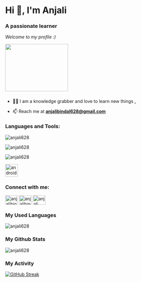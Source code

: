 <h1 align="start">Hi 👋, I'm Anjali</h1>
<h3 align="start">A passionate learner</h3>

_Welcome to my profile :)_
<div align="start">
  <img src="https://camo.githubusercontent.com/374987f773148e46b1851b9e3bc4bf71b182562dd002620ef3e4263cb3997130/68747470733a2f2f6d69726f2e6d656469756d2e636f6d2f6d61782f3837352f312a7164415731546a434e353768316c6275757a766368672e676966" width="200" height="150"/>
</div>
<h3 align="start">  </h3>


- 👨‍💻 I am a knowledge grabber and love to learn new things [.](.)

- 📫 Reach me at **anjalibindal628@gmail.com**

<h3 align="left">Languages and Tools:</h3>
<p><img align="start" src="https://skills.thijs.gg/icons?i=java,kotlin,python,c&theme=light" alt="anjali628" /></p>
<p><img align="start" src="https://skills.thijs.gg/icons?i=git&theme=light" alt="anjali628" /></p>
<p><img align="start" src="![android icon](https://github.com/anjali628/anjali628/assets/64889275/c4d4f284-ff8b-4c0d-9e59-ede5d6bbd24e)
" alt="anjali628" /></p>
<p align="left"> <a href="https://developer.android.com" target="_blank" rel="noreferrer"> <img src="https://commons.wikimedia.org/wiki/File:Android_logo_2019_%28stacked%29.svg" alt="android" width="40" height="40"/> </a></p>

<h3 align="left">Connect with me:</h3>
<p align="left">
<a href="https://twitter.com/anjalibindal" target="blank"><img align="center" src="https://www.google.com/imgres?imgurl=https%3A%2F%2Fcdn4.iconfinder.com%2Fdata%2Ficons%2Fsocial-media-icons-the-circle-set%2F48%2Ftwitter_circle-512.png&tbnid=yM4rA3TaKU6_WM&vet=12ahUKEwjs5s3i6_b_AhWyk2MGHTwhCMMQMygBegUIARDoAQ..i&imgrefurl=https%3A%2F%2Fwww.iconfinder.com%2Ficons%2F294709%2Fcircle_twitter_icon&docid=yHu7Q9of9_lf3M&w=512&h=512&q=twitter%20icon&ved=2ahUKEwjs5s3i6_b_AhWyk2MGHTwhCMMQMygBegUIARDoAQh" alt="anjalibindal" height="30" width="40" /></a>
<a href="https://linkedin.com/in/anjalibindal628" target="blank"><img align="center" src="https://raw.githubusercontent.com/rahuldkjain/github-profile-readme-generator/master/src/images/icons/Social/linked-in-alt.svg" alt="anjalibindal628" height="30" width="40" /></a>
<a href="https://instagram.com/anjali__bindal" target="blank"><img align="center" src="https://raw.githubusercontent.com/rahuldkjain/github-profile-readme-generator/master/src/images/icons/Social/instagram.svg" alt="anjali__bindal" height="30" width="40" /></a>
</p>


<h3 align="left">My Used Languages</h3>

<p><img align="start" src="https://github-readme-stats.vercel.app/api/top-langs?username=anjali628&show_icons=true&theme=great-gatsby" alt="anjali628" /></p>


<h3 align="left">My Github Stats</h3>

<p><img align="start" src="https://github-readme-stats.vercel.app/api?username=anjali628&&show_icons=true&theme=great-gatsby" alt="anjali628" /></p>

<h3 align="left">My Activity</h3>

[![GitHub Streak](https://github-readme-streak-stats.herokuapp.com?user=anjali628&theme=gruvbox)](https://git.io/streak-stats)



<!--
**anjali628/anjali628** is a ✨ _special_ ✨ repository because its `README.md` (this file) appears on your GitHub profile.

Here are some ideas to get you started:

- 🔭 I’m currently working on ...
- 🌱 I’m currently learning ...
- 👯 I’m looking to collaborate on ...
- 🤔 I’m looking for help with ...
- 💬 Ask me about ...
- 📫 How to reach me: ...
- 😄 Pronouns: ...
- ⚡ Fun fact: ...
-->
